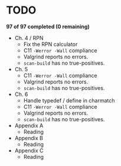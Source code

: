 # TODO

**97 of 97 completed (0 remaining)**

- Ch. 4 / RPN
  - Fix the RPN calculator
  - C11 `-Werror -Wall` compliance
  - Valgrind reports no errors.
  - `scan-build` has no true-positives.
- Ch. 5
  - C11 `-Werror -Wall` compliance
  - Valgrind reports no errors.
  - `scan-build` has no true-positives.
- Ch. 6
  - Handle typedef / define in charmatch
  - C11 `-Werror -Wall` compliance
  - Valgrind reports no errors.
  - `scan-build` has no true-positives.
- Appendix A
  - Reading
- Appendix B
  - Reading
- Appendix C
  - Reading
